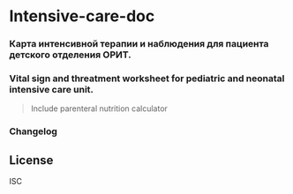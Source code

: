 # Intensive-care-doc

### Карта интенсивной терапии и наблюдения для пациента детского отделения ОРИТ.
### Vital sign and threatment worksheet for pediatric and neonatal intensive care unit.
> Include parenteral nutrition calculator

### Changelog

## License
ISC